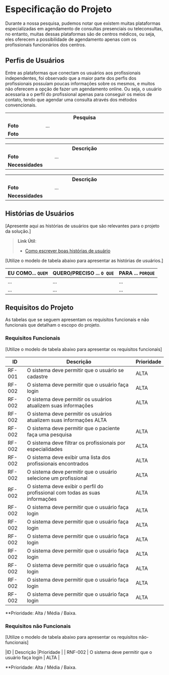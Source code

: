 # Especificação do Projeto

Durante a nossa pesquisa, pudemos notar que existem muitas plataformas especializadas em agendamento de consultas presenciais ou teleconsultas, no entanto, muitas dessas plataformas são de centros médicos, ou seja, eles oferecem a possibilidade de agendamento apenas com os profissionais funcionários dos centros. 

## Perfis de Usuários

Entre as plataformas que conectam os usuários aos profissionais independentes, foi observado que a maior parte dos perfis dos profissionais possuíam poucas informações sobre os mesmos, e muitos não oferecem a opção de fazer um agendamento online. Ou seja, o usuário acessaria a o perfil do profissional apenas para conseguir os meios de contato, tendo que agendar uma consulta através dos métodos convencionais.

<table> 
<tbody> 
<tr align=center>
<th colspan="2"> Pesquisa </th>
</tr>
<tr>
<td width="150px"><b> Foto </b></td>
<td width="600px">...</td> 

</tr>
<tr>
<td><b> Foto </b></td>
<td> 
</tr>
</tbody>
</table>

<table> 
<tbody> 
<tr align=center>
<th colspan="2"> Descrição </th>
</tr>
<tr>
<td width="150px"><b> Foto </b></td>
<td width="600px">...</td>
</tr>
<tr>
<td><b> Necessidades </b></td>
<td> 
</tr>
</tbody>
</table>

<table> 
<tbody> 
<tr align=center>
<th colspan="2"> Descrição </th>
</tr>
<tr>
<td width="150px"><b> Foto </b></td>
<td width="600px">...</td>
</tr>
<tr>
<td><b> Necessidades </b></td>
<td> 
</tr>
</tbody>
</table>

## Histórias de Usuários

[Apresente aqui as histórias de usuários que são relevantes para o projeto da solução.]

> **Link Útil**:
> - [Como escrever boas histórias de usuário](https://medium.com/vertice/como-escrever-boas-users-stories-hist%C3%B3rias-de-usu%C3%A1rios-b29c75043fac)

[Utilize o modelo de tabela abaixo para apresentar as histórias de usuários.]

|EU COMO... `QUEM`   | QUERO/PRECISO ... `O QUE` |PARA ... `PORQUE`                 |
|--------------------|---------------------------|----------------------------------|
| ...                | ...                       | ...                              |
| ...                | ...                       | ...                              |

## Requisitos do Projeto

As tabelas que se seguem apresentam os requisitos funcionais e não funcionais que detalham o escopo do projeto.

### Requisitos Funcionais

[Utilize o modelo de tabela abaixo para apresentar os requisitos funcionais]

|ID      | Descrição                                             | Prioridade |
|--------|---------------------------------                      |----|
| RF-001 |  O sistema deve permitir que o usuário se cadastre    | ALTA | 
| RF-002 |  O sistema deve permitir que o usuário faça login     | ALTA |
| RF-002 |  O sistema deve permitir os usuários atualizem suas informações | ALTA |                         | RF-002 | O sistema deve permitir que os profissionais sincronizem suas agendas com a agenda da plataforma | ALTA |                                 
| RF-002 |  O sistema deve permitir os usuários atualizem suas informações  ALTA |                          | RF-002 | O sistema deve permitir que os profissionais sincronizem suas agendas com a agenda da plataforma| ALTA |                                 
| RF-002 |  O sistema deve permitir que o paciente faça uma pesquisa         | ALTA |   
| RF-002 |  O sistema deve filtrar os profissionais por  especialidades        | ALTA | 
| RF-002 |  O sistema deve exibir uma lista dos profissionais encontrados  | ALTA |     
| RF-002 |  O sistema deve permitir que o usuário selecione um profissional  | ALTA |
| RF-002 |  O sistema deve exibir o perfil do profissional com todas as suas informações     | ALTA |
| RF-002 |  O sistema deve permitir que o usuário faça login     | ALTA |
| RF-002 |  O sistema deve permitir que o usuário faça login     | ALTA |
| RF-002 |  O sistema deve permitir que o usuário faça login     | ALTA |
| RF-002 |  O sistema deve permitir que o usuário faça login     | ALTA |
| RF-002 |  O sistema deve permitir que o usuário faça login     | ALTA |
| RF-002 |  O sistema deve permitir que o usuário faça login     | ALTA |
| RF-002 |  O sistema deve permitir que o usuário faça login     | ALTA |
**Prioridade: Alta / Média / Baixa. 

### Requisitos não Funcionais

[Utilize o modelo de tabela abaixo para apresentar os requisitos não-funcionais]

|ID       | Descrição                                             |Prioridade |
| RNF-002 |  O sistema deve permitir que o usuário faça login     | ALTA |

**Prioridade: Alta / Média / Baixa. 

